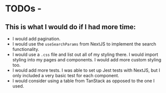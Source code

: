 # TODOs -

## This is what I would do if I had more time:

* I would add pagination.
* I would use the `useSearchParams` from NextJS to implement the search functionality.
* I would use a `.css` file and list out all of my styling there. I would import styling into my pages and components. I would add more custom styling too.
* I would add more tests. I was able to set up Jest tests with NextJS, but I only included a very basic test for each component.
* I would consider using a table from TanStack as opposed to the one I used.